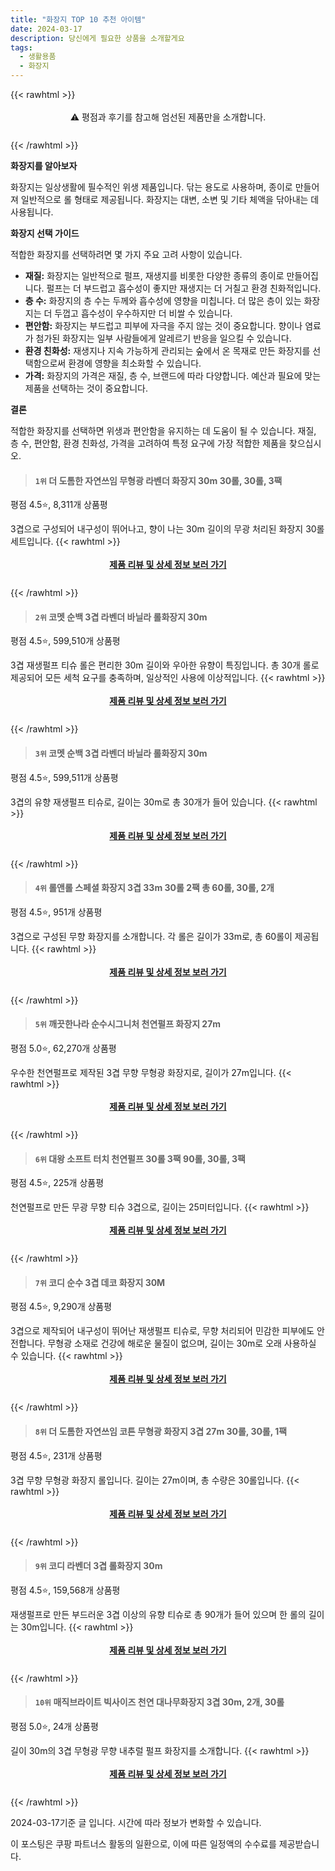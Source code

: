```yaml
---
title: "화장지 TOP 10 추천 아이템"
date: 2024-03-17
description: 당신에게 필요한 상품을 소개할게요
tags:
  - 생활용품
  - 화장지
---
```

{{< rawhtml >}}<div class="toc" style="text-align: center; height: 50px; line-height: 2;">  <p>⚠️ 평점과 후기를 참고해 엄선된 제품만을 소개합니다.<br></p></div> {{< /rawhtml >}}

**화장지를 알아보자**

화장지는 일상생활에 필수적인 위생 제품입니다. 닦는 용도로 사용하며, 종이로 만들어져 일반적으로 롤 형태로 제공됩니다. 화장지는 대변, 소변 및 기타 체액을 닦아내는 데 사용됩니다.

**화장지 선택 가이드**

적합한 화장지를 선택하려면 몇 가지 주요 고려 사항이 있습니다.

* **재질:** 화장지는 일반적으로 펄프, 재생지를 비롯한 다양한 종류의 종이로 만들어집니다. 펄프는 더 부드럽고 흡수성이 좋지만 재생지는 더 거칠고 환경 친화적입니다.
* **층 수:** 화장지의 층 수는 두께와 흡수성에 영향을 미칩니다. 더 많은 층이 있는 화장지는 더 두껍고 흡수성이 우수하지만 더 비쌀 수 있습니다.
* **편안함:** 화장지는 부드럽고 피부에 자극을 주지 않는 것이 중요합니다. 향이나 염료가 첨가된 화장지는 일부 사람들에게 알레르기 반응을 일으킬 수 있습니다.
* **환경 친화성:** 재생지나 지속 가능하게 관리되는 숲에서 온 목재로 만든 화장지를 선택함으로써 환경에 영향을 최소화할 수 있습니다.
* **가격:** 화장지의 가격은 재질, 층 수, 브랜드에 따라 다양합니다. 예산과 필요에 맞는 제품을 선택하는 것이 중요합니다.

**결론**

적합한 화장지를 선택하면 위생과 편안함을 유지하는 데 도움이 될 수 있습니다. 재질, 층 수, 편안함, 환경 친화성, 가격을 고려하여 특정 요구에 가장 적합한 제품을 찾으십시오.


>#### `1위` 더 도톰한 자연쓰임 무형광 라벤더 화장지 30m 30롤, 30롤, 3팩
평점 4.5⭐, 8,311개 상품평

3겹으로 구성되어 내구성이 뛰어나고, 향이 나는 30m 길이의 무광 처리된 화장지 30롤 세트입니다.
{{< rawhtml >}}<div class="toc" style="text-align: center; height: 50px; line-height: 2;"><p><b><a href="https://link.coupang.com/re/AFFSDP?lptag=AF5033054&pageKey=7751141383&itemId=15323733632&vendorItemId=82544059277&traceid=V0-153-a991ce2b85b1e98e&clickBeacon=pyWAzvM7nZLFSkx1pyiqva5WJy2UYysitu7jGMkYRDBjTjh53JMfjWeGAjR9bXtD479j1ruH2EEnyWZP53NSQ6DtALSP98QvMdSwaW4iOqPeTUD1VYFvEZcaxw-e8VQBHeOlBgvg1exrEuz2S8WjqPJuxE8Qle3xyufYKyM7nUhGzxIEpBl6dyg9944rMUfDZCVaRKNJet1rWqwZgr6h8LVCs0-rgIhzSjyU9kjy8jo5uL2VKUe1vUVoRpnFlxSTG4tRz7906l_Ujyd48hBHoDlllMEzSTiw-2pYrtNH4uy8C6P58jPijAJWw-tOsKpHQMYXqGImpk22XS15NtvhXLhhT1dz-n5Aw7iM53Qn26LFewhp2SI9Rz2Lx7BjJaJsZhYloH_FPFlyn_ZQJ8DBGSU4dY-Ce175C-j1gBGiy5IV8rT0Dz0PxWWm75l-pMNApM7WGpf2InNqVzFnPivjOHSOROQCDgxHnbXZxYx9CBuc1gEkRD4gWZLoWzcQK23Zx_4r-ZniTfX_-QuWZ6vR3HpZ1ktH0bMLpECiEvYPLcAB6CAEMRYg3e_IUTEEVYAicIrsMZhIO1Y8ZHwxCRoqUINipEboj4wstnJVcYlK4H3SOosTJfqUG5bsyUejurv5uIheC73elGECboDOLZGN3bFNdeNshNOd-CYo7bn4FoA1jc1mQAJwlL78u1M2RQ3imKjIs5qyeHWzpBaeDDCMQTD9gNQj1d03JdXDr9Nvcm5p6pzOFvrAE1fvIKVluHI5SfszKQbEZ-XMHqlAfV_LZX9_QZMZkR4PxB9G-B2AjN0BixypCHbiwKRSljj5aE9_sCDjeSnGBin4SRgte34KAbck9aZ3vZyJUUpnPoHYEDBITUg0koLIOS422lL4aSFB232LRF0aLh0liPZ3VUAdLN07mvw3KsOHBccGP2HP67ck_VbmwL58&requestid=20240317172649422106334059&token=31850C%7CMIXED">제품 리뷰 및 상세 정보 보러 가기</a></b><br></p> </div>{{< /rawhtml >}}

>#### `2위` 코멧 순백 3겹 라벤더 바닐라 롤화장지 30m
평점 4.5⭐, 599,510개 상품평

3겹 재생펄프 티슈 롤은 편리한 30m 길이와 우아한 유향이 특징입니다. 총 30개 롤로 제공되어 모든 세척 요구를 충족하며, 일상적인 사용에 이상적입니다.
{{< rawhtml >}}<div class="toc" style="text-align: center; height: 50px; line-height: 2;"><p><b><a href="https://link.coupang.com/re/AFFSDP?lptag=AF5033054&pageKey=261192458&itemId=816702952&vendorItemId=5077941266&traceid=V0-153-5875e3f7a89a609b&requestid=20240317172649422106334059&token=31850C%7CMIXED">제품 리뷰 및 상세 정보 보러 가기</a></b><br></p> </div>{{< /rawhtml >}}

>#### `3위` 코멧 순백 3겹 라벤더 바닐라 롤화장지 30m
평점 4.5⭐, 599,511개 상품평

3겹의 유향 재생펄프 티슈로, 길이는 30m로 총 30개가 들어 있습니다.
{{< rawhtml >}}<div class="toc" style="text-align: center; height: 50px; line-height: 2;"><p><b><a href="https://link.coupang.com/re/AFFSDP?lptag=AF5033054&pageKey=261192458&itemId=7633145557&vendorItemId=74924265429&traceid=V0-153-5875e3f7a89a609b&requestid=20240317172649422106334059&token=31850C%7CMIXED">제품 리뷰 및 상세 정보 보러 가기</a></b><br></p> </div>{{< /rawhtml >}}

>#### `4위` 롤앤롤 스페셜 화장지 3겹 33m 30롤 2팩 총 60롤, 30롤, 2개
평점 4.5⭐, 951개 상품평

3겹으로 구성된 무향 화장지를 소개합니다. 각 롤은 길이가 33m로, 총 60롤이 제공됩니다.
{{< rawhtml >}}<div class="toc" style="text-align: center; height: 50px; line-height: 2;"><p><b><a href="https://link.coupang.com/re/AFFSDP?lptag=AF5033054&pageKey=6437664579&itemId=13921429072&vendorItemId=81170855503&traceid=V0-153-61e8ce3ff8ddeb41&clickBeacon=GFJOhSMCa12ilSaOGFQDgEZYp7NoPaEMzSjSqOiFehhjUS2a8bOKlWD6OjrgxvQNxATi5YerltyKoR_AWoyrf_AaFYmBL_5Q0ecNYTFEV2dfWSNGdYWFCGyBZbtSK2GrpyRAivdJ7gQ4IdNaAQ691oqLDniAZcm0y7Ae_Xgh9x3HEFcNX0nyfUOHcz-4FpTFqaxdj3h-eHUcXUbj_o6rvls19vcVNUm9ip2jfxagpqlQPBwgkVARlQd6EPbF59DppzD_vWhyI99t8Qof0msBu6Hl1UZCGgVXzpCjNsPNvDWsngwaR3i4Ke4jYtwz2ieMdbgMeM-M9oTPc0Vm8CKBFse8vEagC5VYxkvlGHowY12Y9fGhV6ojMI9AoyhI41-5jNetdfbAI5uqQP41nEWBH1MCCr_g_TG5OL7OAVj3Xbg_dvjyObQsWILtSPZzBOn1GBG8kAnKG4k3hXVg3t3XRleDnM_3wJQ37xhI102hMw-_TSlbb3xG9UgNuYceKu7orXfUyPw-lqptAImHcTn_7JaRvM2a1R3qutU0D37dn3f13JnD_jT086z7h2LFmjhbWebsltEYIraz-yM_OOVrk1Zc7c1sinRQkV-0Ze8RhycvblN9rfM9FsY8XFlQ39a-fM_sHLbzVwoVxN-bGM0Hd6WpTNlh_8cnRqRQtVp6YWnohRqzIqM0bhQHtX0fMiGF8O_z8htQguTa8Fg4Mu9wPuZCvFJygP9dIzBnXeQxijUNlNou-Lv9BOHsH-O9FvAfE7gfgozqFJynkFhie5GPTFfZlW-5GQZX241WQ7nFOg5W6Ll2aZhadBPMfq21pp5KiE8ODN1rFaX8dLZK6uC9NmzVTFzTRmWQnIzPe0j_Q6VTiQZ1K9LFRcbOaEmjvEUiOcFXT1yMtYjLwlqqjPfrCzt9AdsQYYrUtaV2dVSGYzMtLnxWEk0%3D&requestid=20240317172649422106334059&token=31850C%7CMIXED">제품 리뷰 및 상세 정보 보러 가기</a></b><br></p> </div>{{< /rawhtml >}}

>#### `5위` 깨끗한나라 순수시그니처 천연펄프 화장지 27m
평점 5.0⭐, 62,270개 상품평

우수한 천연펄프로 제작된 3겹 무향 무형광 화장지로, 길이가 27m입니다.
{{< rawhtml >}}<div class="toc" style="text-align: center; height: 50px; line-height: 2;"><p><b><a href="https://link.coupang.com/re/AFFSDP?lptag=AF5033054&pageKey=6570687310&itemId=14311790776&vendorItemId=76365551329&traceid=V0-153-bcbb48c13b8cbee8&requestid=20240317172649422106334059&token=31850C%7CMIXED">제품 리뷰 및 상세 정보 보러 가기</a></b><br></p> </div>{{< /rawhtml >}}

>#### `6위` 대왕 소프트 터치 천연펄프 30롤 3팩 90롤, 30롤, 3팩
평점 4.5⭐, 225개 상품평

천연펄프로 만든 무광 무향 티슈 3겹으로, 길이는 25미터입니다.
{{< rawhtml >}}<div class="toc" style="text-align: center; height: 50px; line-height: 2;"><p><b><a href="https://link.coupang.com/re/AFFSDP?lptag=AF5033054&pageKey=6398361676&itemId=13671875585&vendorItemId=80923893072&traceid=V0-153-4ca8c7275e0b30a6&clickBeacon=bKc4uJNgsEfHiRKCbMN_LZRhZoRrN4Oh6XCwgrOOEyCsvySGCAT7J8jtLD75PZuHMt24CNwq4sKqCK-eVwdon4bi35FNKDAptxzj7u23lvJhjZfqGq05uIpQvBr99EAiWR5o_H2NHW_37wFpyQRFxyCpAQCDWx2PQHpOT7VfpwyTjKqDpjTv9X2wtMpcx98lc0rbi70owjbF3HbpMkk_2pWtNbt9hrBZGcVo0cH6QIfUGzux3Fmcc_sZVcd2adoq4PSNtyUK_YF8Qw7R-CuQ-9GqsQF9YT0BNbuZ9drVazaDyh8vdo-hRRxAGRYyjN0p8vBC2n2F_M-g89zfNx3viBSEJNTJ99FSXYsyqYenEvynLlKhJHokKsjjHmHWL4IlfGb0_1gO63aqxsTu3qiy7YNAvYBiduXplWTY7Rk3QIrsDzOva051RW5RNDmR2vY0G62n-XeMPaO-JmjjmQ8mvskIP75b2YjW9mmQNbgemw-NSU4qyF2tFTW6-dYhna4QNYD43OSDqGYcQPWTOT709gXywmmNNqIY6oUvDZ6DHdnVYNVpTMCmXo3SxVpOmEwZNKt-tzxHQYxIfMjXbavqc_B5wKcJ2nxXOBBO1AZ7rpVXTSRxIRu5ZAKlrriAwFyk9tjUbzgp17rUUZU-77pWMAI41OZEsF7JWE5Nkk8LJT0xIz8UBZdGWgWKV8fqRfoY3jo6jN4KwynX6WfqvvlaNGouWDM2dDT_t_BtKXTnAWrYoH-I1lhP671DFamuCdJNGeoSv-5MHvMYw_4nAibpb2cDvP-_2_zuIp6h5QRxxe8bP8WnX-iJzG4Pv1qhkkvzlesDmzgAQbyaLR9j40B1MuOlqRa7O66a78sazRwupszPped0bZUQ4cuXWKCAq0fHCJ82IgBmh05wTYIQzy4nbgtuHHJQA4AyG368gdSJW_8W&requestid=20240317172649422106334059&token=31850C%7CMIXED">제품 리뷰 및 상세 정보 보러 가기</a></b><br></p> </div>{{< /rawhtml >}}

>#### `7위` 코디 순수 3겹 데코 화장지 30M
평점 4.5⭐, 9,290개 상품평

3겹으로 제작되어 내구성이 뛰어난 재생펄프 티슈로, 무향 처리되어 민감한 피부에도 안전합니다. 무형광 소재로 건강에 해로운 물질이 없으며, 길이는 30m로 오래 사용하실 수 있습니다.
{{< rawhtml >}}<div class="toc" style="text-align: center; height: 50px; line-height: 2;"><p><b><a href="https://link.coupang.com/re/AFFSDP?lptag=AF5033054&pageKey=197651840&itemId=2010879874&vendorItemId=87650720732&traceid=V0-153-af17912b3874fb5d&requestid=20240317172649422106334059&token=31850C%7CMIXED">제품 리뷰 및 상세 정보 보러 가기</a></b><br></p> </div>{{< /rawhtml >}}

>#### `8위` 더 도톰한 자연쓰임 코튼 무형광 화장지 3겹 27m 30롤, 30롤, 1팩
평점 4.5⭐, 231개 상품평

3겹 무향 무형광 화장지 롤입니다. 길이는 27m이며, 총 수량은 30롤입니다.
{{< rawhtml >}}<div class="toc" style="text-align: center; height: 50px; line-height: 2;"><p><b><a href="https://link.coupang.com/re/AFFSDP?lptag=AF5033054&pageKey=6590709227&itemId=14857536591&vendorItemId=82096674554&traceid=V0-153-2ceff0b6998740e7&clickBeacon=km6NDi0rEmpV_JIUkofz3PIhFJQMG9bGt3CkG2kj2FJgskI3__QxGTKQOqtGMiILSvt8HrCB0hkDjVjnJOCLOfhxWTS2LE8ev5_pWrSWftLzibT2IkzAbds4pjwGdccpId7aR3ADDq_1BxX9DKChWA9REeYRPtjW-gbCFlfgZjuE2EphGCj-wWk4-Ez1AwmFps-CN_Td_DW8cUlrWXWDhXKCUZstbNNYJidDP--OurW-7IJS_R9jiWD8IjwUY10or3uuSgwpmVdyzXCj9YGH2UGDrMQF0aOTyVK95x24-APtQLSIq2yhqDQajCXYu0IgeRAo5KQnrpWFfTLL-71H9Ua3z9OPoKUNXIBD7KlBg3BhIezEHCTs6ON6UlRC1HrPw80kc095Qw4MwCAveE4-uw2LjtWv0Ho6d9Hk8PTZU6yZ6wsID-v7dkss82jsh_0JfiV0YWzN_JtBqUsefidz6Prwp4pc2NPNLdCrbXEF9Ib0aZqazZXjIoF76rGozPP9rlkro1t8fSUf0HXoBKeu3rriIXSXikvpIxhd8LyfGZuCrzOdZTmCu9JIeitK42LU8NK192JwauVRG2POygolSXtz5zv0_wfolxTbPllGZiqX_ISGBA-_e_hdxFQWc_Ov30JD_ysZXRZpZswpXUKFpS5C1fbuHqf774Ymu1MfvrBLQhW7vmd54HlA3b5nMXKMXhORTov5dsDFQLK86WFWaqhQTfnvJbrIYz_KIKXlu3heWISufTOPh-KKcET2WAkOrwX9dsmVMGWX_bRCw2tkf-gM8wIJODRt5yDryLc1tcPyl_LPtKt94Tn1umq6Q9p6QezKxp82avamMplUMREAwnYc4pXPzDvA04iGLftSrbINeBMBIFcwXRQ3Zz2Ig-WlSQyyMxdE3VSng7ViiaAHRUtfKzozzGcJdQ3jj4eVEwfM&requestid=20240317172649422106334059&token=31850C%7CMIXED">제품 리뷰 및 상세 정보 보러 가기</a></b><br></p> </div>{{< /rawhtml >}}

>#### `9위` 코디 라벤더 3겹 롤화장지 30m
평점 4.5⭐, 159,568개 상품평

재생펄프로 만든 부드러운 3겹 이상의 유향 티슈로 총 90개가 들어 있으며 한 롤의 길이는 30m입니다.
{{< rawhtml >}}<div class="toc" style="text-align: center; height: 50px; line-height: 2;"><p><b><a href="https://link.coupang.com/re/AFFSDP?lptag=AF5033054&pageKey=7139251151&itemId=20710217452&vendorItemId=3000136317&traceid=V0-153-77be6167bfd7ca5e&requestid=20240317172649422106334059&token=31850C%7CMIXED">제품 리뷰 및 상세 정보 보러 가기</a></b><br></p> </div>{{< /rawhtml >}}

>#### `10위` 매직브라이트 빅사이즈 천연 대나무화장지 3겹 30m, 2개, 30롤
평점 5.0⭐, 24개 상품평

길이 30m의 3겹 무형광 무향 내추럴 펄프 화장지를 소개합니다.
{{< rawhtml >}}<div class="toc" style="text-align: center; height: 50px; line-height: 2;"><p><b><a href="https://link.coupang.com/re/AFFSDP?lptag=AF5033054&pageKey=7883903826&itemId=21567414346&vendorItemId=88590006635&traceid=V0-153-cd0aebe05adf1dc3&clickBeacon=JKeF7h4_g51hniqCJDIxkLuPqvBcjtcygnuVFNOeZNX_7voBlG58EHozT1clDA5Cxc6r2eWmjoFSafOEU6l6Hz1Nmolr6cdDh8gnSM2iBFSxtSpMWYQYpDdcqfGd2qYfJYlIWrj6TcsABkjsTxNNJASA-mSV_NkNqJ5gZ6T4zyFqj8ZEwmF7cj0-SvzrElJFY4A2li6wAnmQqOCDpLptw_kbFPZi4Xrvz3w61Mpu9vjWJ-5kAbk1jQDMmuoR3GWa_k4jUa87q2e6rZDwRynZyugKitV-wKocV25q4IFDwhJs54JXkCn0UEOnNBInxkpxFnbVNJOrwWzG4stKVIFQDR-9Oqr0M1RsdVPrEVieRckAcqHOIRX4oyTwO0n6Ap67ldWS14tFMb1xl3QZoJrEH7n5tGgSrF4G2FGGeqVhbYzgiboXUVJ-cokJyVWHXdZWmbUHvCV-UN2qWlhlgJdgNc2RBiA9zio181ogu4YaIodhWOiYSNv_3kA0r2xd4wqjGMbEEJxlmKi3JjteCu5Dna256y4jrlbh85ra0TrWuK4dwdvFFuH7IExphgvF3sgAjzrWI6flKkk_eBbKuDAWtdmJlaJ9KvRIloivvDdhunSk8YtOqeehwdBZbFGVy3sYXKoPWFephNGUDB_tRa08zoEHcKo5e3AOOyIi9W8LB_D5DTqyt1vVxC0VqeHdHiyVpfH8sxU3fBMIUyMz5_B6egEsIwm2MV4MEGfcwicUZcBBI3Y3WQCLGcVV24Pe3Er_jZV0xFldDzzqyrjXJi0NmP-hDipUgOI_oD886-FV_A7db88naFvPaQpbIUWV_Phgc-sWXwI0mgAJvZcCbl48qMtOA_lZJYT71blfnZJ1-i62pxInO-wBcxn3bGkLqUsTXCXvfEs6y0fVxAYTd5EXAaNsZsX3K27gjxr5ryQZoMHh&requestid=20240317172649422106334059&token=31850C%7CMIXED">제품 리뷰 및 상세 정보 보러 가기</a></b><br></p> </div>{{< /rawhtml >}}


2024-03-17기준 글 입니다.
시간에 따라 정보가 변화할 수 있습니다.

이 포스팅은 쿠팡 파트너스 활동의 일환으로, 이에 따른 일정액의 수수료를 제공받습니다.
